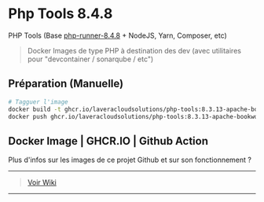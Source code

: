 # Php Tools 8.4.8

PHP Tools (Base [php-runner-8.4.8](https://github.com/laveracloudsolutions/php-runner-8.4.8) + NodeJS, Yarn, Composer, etc)

> Docker Images de type PHP à destination des dev (avec utilitaires pour "devcontainer / sonarqube / etc")

## Préparation (Manuelle)

```bash
# Tagguer l'image
docker build -t ghcr.io/laveracloudsolutions/php-tools:8.3.13-apache-bookworm .
docker push ghcr.io/laveracloudsolutions/php-tools:8.3.13-apache-bookworm
```

## Docker Image | GHCR.IO | Github Action

Plus d'infos sur les images de ce projet Github et sur son fonctionnement ?
___
> [Voir Wiki](https://dev.azure.com/petrolavera/ArchitectureApplicative/_wiki/wikis/Architecture%20applicative/340/Images-Docker-(-GitHub))
___